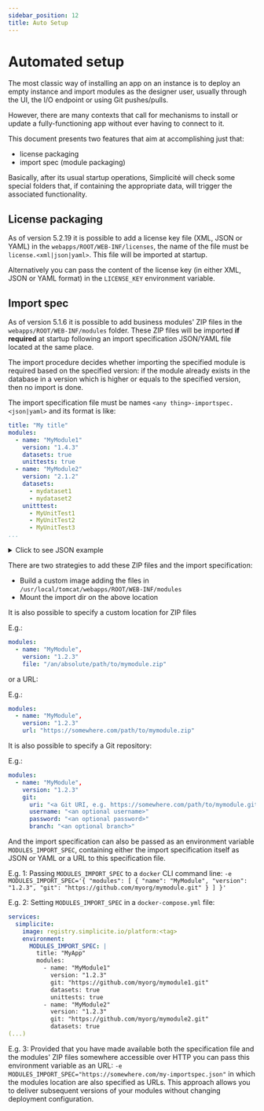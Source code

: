 ```yaml
---
sidebar_position: 12
title: Auto Setup
---
```


Automated setup
================

The most classic way of installing an app on an instance is to deploy an empty instance and import modules as the designer user, usually through the UI, the I/O endpoint or using Git pushes/pulls.

However, there are many contexts that call for mechanisms to install or update a fully-functioning app without ever having to connect to it.

This document presents two features that aim at accomplishing just that:
- license packaging
- import spec (module packaging)

Basically, after its usual startup operations, Simplicité will check some special folders that, if containing the appropriate data, will trigger the associated functionality.

## License packaging

As of version 5.2.19 it is possible to add a license key file (XML, JSON or YAML) in the `webapps/ROOT/WEB-INF/licenses`, the name of the file must be `license.<xml|json|yaml>`.
This file will be imported at startup.

Alternatively you can pass the content of the license key (in either XML, JSON or YAML format) in the `LICENSE_KEY` environment variable.

## Import spec

As of version 5.1.6 it is possible to add business modules' ZIP files in the `webapps/ROOT/WEB-INF/modules` folder.
These ZIP files will be imported **if required** at startup following an import specification JSON/YAML file located at the same place.

The import procedure decides whether importing the specified module is required based on the specified version:
if the module already exists in the database in a version which is higher or equals to the specified version, then no import is done.

The import specification file must be names `<any thing>-importspec.<json|yaml>` and its format is like:

```yaml
title: "My title"
modules:
  - name: "MyModule1"
    version: "1.4.3"
    datasets: true
    unittests: true
  - name: "MyModule2"
    version: "2.1.2"
    datasets:
      - mydataset1
      - mydataset2
    unitttest:
      - MyUnitTest1
      - MyUnitTest2
      - MyUnitTest3
...
```

<details>
<summary>Click to see JSON example</summary>

```json
{
	"title": "My title",
	"modules": [
		{
			"name": "MyModule1",
			"version": "1.4.3",
			"datasets": true,
			"unittests": true,
		},
		{
			"name": "MyModule2",
			"version": "2.1.2",
			"datasets": [
			  "mydataset1",
			  "mydataset2"
			],
			"unittests": [
			  "MyUnitTest1",
			  "MyUnitTest2",
			  "MyUnitTest3"
			]
		},
		...
	]
}
```

</details>

There are two strategies to add these ZIP files and the import specification:

- Build a custom image adding the files in `/usr/local/tomcat/webapps/ROOT/WEB-INF/modules`
- Mount the import dir on the above location

It is also possible to specify a custom location for ZIP files

E.g.:

```yaml
modules:
  - name: "MyModule",
    version: "1.2.3"
    file: "/an/absolute/path/to/mymodule.zip"
```

or a URL:

E.g.:

```yaml
modules:
  - name: "MyModule",
    version: "1.2.3"
    url: "https://somewhere.com/path/to/mymodule.zip"
```

It is also possible to specify a Git repository:

E.g.:

```yaml
modules:
  - name: "MyModule",
    version: "1.2.3"
    git:
      uri: "<a Git URI, e.g. https://somewhere.com/path/to/mymodule.git or someone@somewhere.com:/path/to/module.git, etc.>"
      username: "<an optional username>"
      password: "<an optional password>"
      branch: "<an optional branch>"
```

And the import specification can also be passed as an environment variable `MODULES_IMPORT_SPEC`, containing either the
import specification itself as JSON or YAML or a URL to this specification file.

E.g. 1: Passing `MODULES_IMPORT_SPEC` to a `docker` CLI command line: `-e MODULES_IMPORT_SPEC='{ "modules": [ { "name": "MyModule", "version": "1.2.3", "git": "https://github.com/myorg/mymodule.git" } ] }'`

E.g. 2: Setting `MODULES_IMPORT_SPEC` in a `docker-compose.yml` file:

```yaml
services:
  simplicite:
    image: registry.simplicite.io/platform:<tag>
    environment:
      MODULES_IMPORT_SPEC: |
        title: "MyApp"
        modules:
          - name: "MyModule1"
            version: "1.2.3"
            git: "https://github.com/myorg/mymodule1.git"
            datasets: true
            unittests: true
          - name: "MyModule2"
            version: "1.2.3"
            git: "https://github.com/myorg/mymodule2.git"
            datasets: true
(...)
```

E.g. 3: Provided that you have made available both the specification file and the modules' ZIP files somewhere accessible over HTTP you can
pass this environment variable as an URL: `-e MODULES_IMPORT_SPEC="https://somewhere.com/my-importspec.json"` in which the
modules location are also specified as URLs. This approach allows you to deliver subsequent versions of your modules without changing deployment
configuration.
